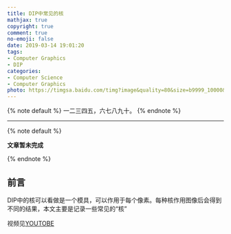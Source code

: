 ```yaml
---
title: DIP中常见的核
mathjax: true
copyright: true
comment: true
no-emoji: false
date: 2019-03-14 19:01:20
tags:
- Computer Graphics
- DIP
categories: 
- Computer Science
- Computer Graphics
photo: https://timgsa.baidu.com/timg?image&quality=80&size=b9999_10000&sec=1552632955568&di=95596c734f92216417197cc0f4616e69&imgtype=0&src=http%3A%2F%2Fgetwallpapers.com%2Fwallpaper%2Ffull%2F4%2F8%2Fd%2F371056.jpg
---
```


{% note default %}
一二三四五，六七八九十。
{% endnote %}

<!-- more -->

---

{% note default %}

**文章暂未完成**

{% endnote %}


## 前言

DIP中的核可以看做是一个模具，可以作用于每个像素。每种核作用图像后会得到不同的结果，本文主要是记录一些常见的“核”

视频见[YOUTOBE](https://www.youtube.com/watch?v=izDu5zdjjYA)

